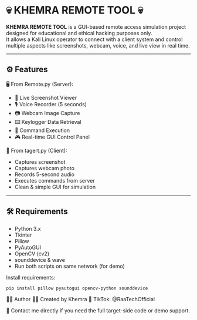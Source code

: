 # 💀 KHEMRA REMOTE TOOL 💀

**KHEMRA REMOTE TOOL** is a GUI-based remote access simulation project designed for educational and ethical hacking purposes only.  
It allows a Kali Linux operator to connect with a client system and control multiple aspects like screenshots, webcam, voice, and live view in real time.

---

## ⚙️ Features

🖥️ From Remote.py (Server):
- 📸 Live Screenshot Viewer
- 🎙️ Voice Recorder (5 seconds)
- 📷 Webcam Image Capture
- ⌨️ Keylogger Data Retrieval
- 🚀 Command Execution
- 🎮 Real-time GUI Control Panel

📡 From tagert.py (Client):
- Captures screenshot
- Captures webcam photo
- Records 5-second audio
- Executes commands from server
- Clean & simple GUI for simulation

---

## 🛠 Requirements

- Python 3.x
- Tkinter
- Pillow
- PyAutoGUI
- OpenCV (cv2)
- sounddevice & wave
- Run both scripts on same network (for demo)

Install requirements:
```bash
pip install pillow pyautogui opencv-python sounddevice
```
🙋‍♂️ Author
👨‍💻 Created by Khemra
🎥 TikTok: @RaaTechOfficial

📩 Contact me directly if you need the full target-side code or demo support.
